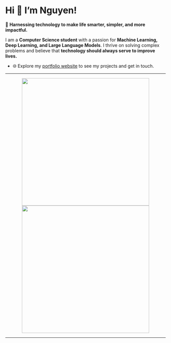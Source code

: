 # Hi 👋 I’m Nguyen!  
🌟 **Harnessing technology to make life smarter, simpler, and more impactful.**  

I am a **Computer Science student** with a passion for **Machine Learning, Deep Learning, and Large Language Models**. I thrive on solving complex problems and believe that **technology should always serve to improve lives.**

- 🌐 Explore my [portfolio website](https://github.com/nglebm19/portfolio) to see my projects and get in touch.

---

<p align="center">  
  <img src="https://github-readme-stats.vercel.app/api?username=nglebm19&show_icons=true&theme=dark" width="400">  
  <img src="https://github-readme-streak-stats.herokuapp.com?user=nglebm19&theme=dark&hide_border=true" width="400">  
</p>  

---
